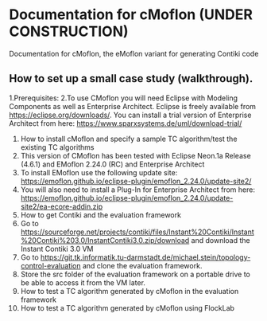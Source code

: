 # Documentation for cMoflon (UNDER CONSTRUCTION)
Documentation for cMoflon, the eMoflon variant for generating Contiki code

## How to set up a small case study (walkthrough).
1.Prerequisites:
2.To use CMoflon you will need Eclipse with Modeling Components as well as Enterprise Architect. Eclipse is freely available from https://eclipse.org/downloads/. You can install a trial version of Enterprise Architect from here: https://www.sparxsystems.de/uml/download-trial/
1. How to install cMoflon and specify a sample TC algorithm/test the existing TC algorithms
2. This version of CMoflon has been tested with Eclipse Neon.1a Release (4.6.1) and EMoflon 2.24.0 (RC) and Enterprise Architect
2. To install EMoflon use the following update site: https://emoflon.github.io/eclipse-plugin/emoflon_2.24.0/update-site2/
2. You will also need to install a Plug-In for Enterprise Architect from here: https://emoflon.github.io/eclipse-plugin/emoflon_2.24.0/update-site2/ea-ecore-addin.zip
1. How to get Contiki and the evaluation framework
2. Go to https://sourceforge.net/projects/contiki/files/Instant%20Contiki/Instant%20Contiki%203.0/InstantContiki3.0.zip/download and download the Instant Contiki 3.0 VM 
2. Go to https://git.tk.informatik.tu-darmstadt.de/michael.stein/topology-control-evaluation and clone the evaluation framework.
2. Store the src folder of the evaluation framework on a portable drive to be able to access it from the VM later.
1. How to test a TC algorithm generated by cMoflon in the evaluation framework
1. How to test a TC algorithm generated by cMoflon using FlockLab
